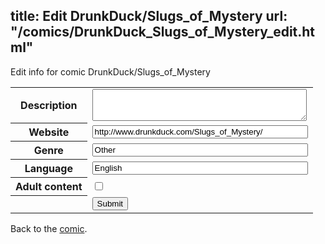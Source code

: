 title: Edit DrunkDuck/Slugs_of_Mystery
url: "/comics/DrunkDuck_Slugs_of_Mystery_edit.html"
---
Edit info for comic DrunkDuck/Slugs_of_Mystery

<form name="comic" action="http://gaepostmail.appspot.com/comic/" method="post">
<table class="comicinfo">
<tr>
<th>Description</th><td><textarea name="description" cols="40" rows="3"></textarea></td>
</tr>
<tr>
<th>Website</th><td><input type="text" name="url" value="http://www.drunkduck.com/Slugs_of_Mystery/" size="40"/></td>
</tr>
<tr>
<th>Genre</th><td><input type="text" name="genre" value="Other" size="40"/></td>
</tr>
<tr>
<th>Language</th><td><input type="text" name="language" value="English" size="40"/></td>
</tr>
<tr>
<th>Adult content</th><td><input type="checkbox" name="adult" value="adult" /></td>
</tr>
<tr>
<th></th><td>
<input type="hidden" name="comic" value="DrunkDuck_Slugs_of_Mystery" />
<input type="submit" name="submit" value="Submit" />
</td>
</tr>
</table>
</form>

Back to the [comic](DrunkDuck_Slugs_of_Mystery.html).

